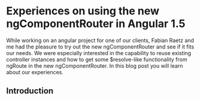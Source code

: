 # Experiences on using the new ngComponentRouter in Angular 1.5
While working on an angular project for one of our clients, Fabian Raetz and me had the pleasure to try out the new ngComponentRouter and see if it fits our needs.
We were especially interested in the capability to reuse existing controller instances and how to get some $resolve-like functionality from ngRoute in the new ngComponentRouter.
In this blog post you will learn about our experiences.

## Introduction
